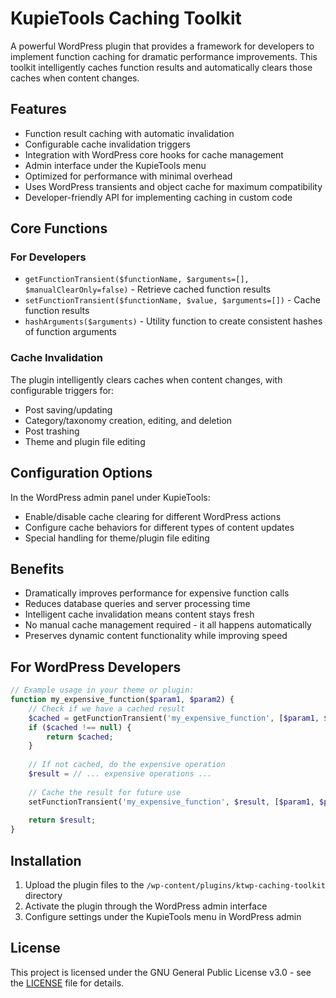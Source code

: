 # KupieTools Caching Toolkit

A powerful WordPress plugin that provides a framework for developers to implement function caching for dramatic performance improvements. This toolkit intelligently caches function results and automatically clears those caches when content changes.

## Features

- Function result caching with automatic invalidation
- Configurable cache invalidation triggers
- Integration with WordPress core hooks for cache management
- Admin interface under the KupieTools menu
- Optimized for performance with minimal overhead
- Uses WordPress transients and object cache for maximum compatibility
- Developer-friendly API for implementing caching in custom code

## Core Functions

### For Developers

- `getFunctionTransient($functionName, $arguments=[], $manualClearOnly=false)` - Retrieve cached function results
- `setFunctionTransient($functionName, $value, $arguments=[])` - Cache function results
- `hashArguments($arguments)` - Utility function to create consistent hashes of function arguments

### Cache Invalidation

The plugin intelligently clears caches when content changes, with configurable triggers for:
- Post saving/updating
- Category/taxonomy creation, editing, and deletion
- Post trashing
- Theme and plugin file editing

## Configuration Options

In the WordPress admin panel under KupieTools:
- Enable/disable cache clearing for different WordPress actions
- Configure cache behaviors for different types of content updates
- Special handling for theme/plugin file editing

## Benefits

- Dramatically improves performance for expensive function calls
- Reduces database queries and server processing time
- Intelligent cache invalidation means content stays fresh
- No manual cache management required - it all happens automatically
- Preserves dynamic content functionality while improving speed

## For WordPress Developers

```php
// Example usage in your theme or plugin:
function my_expensive_function($param1, $param2) {
    // Check if we have a cached result
    $cached = getFunctionTransient('my_expensive_function', [$param1, $param2]);
    if ($cached !== null) {
        return $cached;
    }
    
    // If not cached, do the expensive operation
    $result = // ... expensive operations ...
    
    // Cache the result for future use
    setFunctionTransient('my_expensive_function', $result, [$param1, $param2]);
    
    return $result;
}
```

## Installation

1. Upload the plugin files to the `/wp-content/plugins/ktwp-caching-toolkit` directory
2. Activate the plugin through the WordPress admin interface
3. Configure settings under the KupieTools menu in WordPress admin

## License

This project is licensed under the GNU General Public License v3.0 - see the [LICENSE](LICENSE) file for details.
